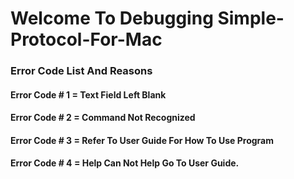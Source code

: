 # Welcome To Debugging Simple-Protocol-For-Mac

### Error Code List And Reasons
#### Error Code # 1 = Text Field Left Blank
#### Error Code # 2 = Command Not Recognized
#### Error Code # 3 = Refer To User Guide For How To Use Program
#### Error Code # 4 = Help Can Not Help Go To User Guide.
